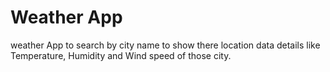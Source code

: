 # Weather App

weather App to search by city name to show there location data details like Temperature, Humidity and Wind speed of those city.
